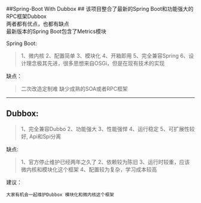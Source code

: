 ##Spring-Boot With Dubbox ##
该项目整合了最新的Spring Boot和功能强大的RPC框架Dubbox<br>
两者都有优点，也都有缺点<br>
最新版本的Spring Boot包含了Metrics模块<br>

 Spring Boot:<br>
 
> 1、微内核
> 2、配置简单
> 3、模块化
> 4、开箱即用
> 5、完全兼容Spring
> 6、设计理念极其先进，很多思想来自OSGi，但是在现有技术的实现


缺点：

 > 二次改造定制难
 > 缺少成熟的SOA或者RPC框架


----------


Dubbox:
-------
 > 1、完全兼容Dubbo
 > 2、功能强大
 > 3、性能强悍
 > 4、运行稳定
 > 5、可扩展性较好, Api和Spi分离

缺点:

> 1、官方停止维护已经两年之久了
 > 2、依赖较为陈旧
 > 3、运行时较重，应该微内核和模块化这个框架
 > 4、配置较为复杂，学习成本较高

建议：

    大家有机会一起维护Dubbox 模块化和微内核这个框架
